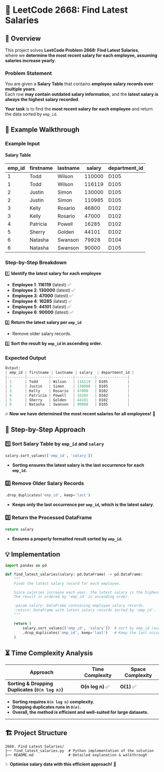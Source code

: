 # 💼 **LeetCode 2668: Find Latest Salaries**  

## 📌 **Overview**  
This project solves **LeetCode Problem 2668: Find Latest Salaries**,  
where we **determine the most recent salary for each employee, assuming salaries increase yearly**.  

### **Problem Statement**  
You are given a **Salary Table** that contains **employee salary records over multiple years**.  
Each row **may contain outdated salary information**, and the **latest salary is always the highest salary recorded**.  

**Your task** is to find the **most recent salary for each employee** and return the data sorted by `emp_id`.  

## 🎯 **Example Walkthrough**  
### **Example Input**  
#### **Salary Table**
| emp_id | firstname | lastname | salary  | department_id |
|--------|----------|----------|---------|--------------|
| 1      | Todd     | Wilson   | 110000  | D105         |
| 1      | Todd     | Wilson   | 116119  | D105         |
| 2      | Justin   | Simon    | 130000  | D105         |
| 2      | Justin   | Simon    | 110985  | D105         |
| 3      | Kelly    | Rosario  | 46800   | D102         |
| 3      | Kelly    | Rosario  | 47000   | D102         |
| 4      | Patricia | Powell   | 16285   | D102         |
| 5      | Sherry   | Golden   | 44101   | D102         |
| 6      | Natasha  | Swanson  | 79928   | D104         |
| 6      | Natasha  | Swanson  | 90000   | D105         |

### **Step-by-Step Breakdown**  
1️⃣ **Identify the latest salary for each employee**  
   - **Employee 1**: **116119** (latest) ✅  
   - **Employee 2**: **130000** (latest) ✅  
   - **Employee 3**: **47000** (latest) ✅  
   - **Employee 4**: **16285** (latest) ✅  
   - **Employee 5**: **44101** (latest) ✅  
   - **Employee 6**: **90000** (latest) ✅  

2️⃣ **Return the latest salary per `emp_id`**  
   - Remove older salary records.  

3️⃣ **Sort the result by `emp_id` in ascending order.**  

### **Expected Output**  
```python
Output:
| emp_id | firstname | lastname | salary  | department_id |
|--------|----------|----------|---------|--------------|
| 1      | Todd     | Wilson   | 116119  | D105         |
| 2      | Justin   | Simon    | 130000  | D105         |
| 3      | Kelly    | Rosario  | 47000   | D102         |
| 4      | Patricia | Powell   | 16285   | D102         |
| 5      | Sherry   | Golden   | 44101   | D102         |
| 6      | Natasha  | Swanson  | 90000   | D105         |
```
🔥 **Now we have determined the most recent salaries for all employees!** 🚀  

## 📝 **Step-by-Step Approach**
### **1️⃣ Sort Salary Table by `emp_id` and `salary`**
```python
salary.sort_values(['emp_id', 'salary'])
```
- **Sorting ensures the latest salary is the last occurrence for each `emp_id`.**

### **2️⃣ Remove Older Salary Records**
```python
.drop_duplicates('emp_id', keep='last')
```
- **Keeps only the last occurrence per `emp_id`, which is the latest salary.**

### **3️⃣ Return the Processed DataFrame**
```python
return salary
```
- **Ensures a properly formatted result sorted by `emp_id`.**

## 💡 **Implementation**
```python
import pandas as pd

def find_latest_salaries(salary: pd.DataFrame) -> pd.DataFrame:
    """
    Finds the latest salary record for each employee.

    Since salaries increase each year, the latest salary is the highest salary for each employee.
    The result is ordered by 'emp_id' in ascending order.

    :param salary: DataFrame containing employee salary records.
    :return: DataFrame with latest salary records sorted by 'emp_id'.
    """

    return (
        salary.sort_values(['emp_id', 'salary'])  # Sort by emp_id (ascending) and salary (ascending)
        .drop_duplicates('emp_id', keep='last')   # Keep the last occurrence (latest salary)
    )
```

## ⏳ **Time Complexity Analysis**
| Approach | Time Complexity | Space Complexity |
|----------|----------------|------------------|
| **Sorting & Dropping Duplicates (`O(n log n)`)** | **O(n log n)** ✅ | **O(1)** ✅ |

- **Sorting requires `O(n log n)` complexity.**  
- **Dropping duplicates runs in `O(n)`.**  
- **Overall, the method is efficient and well-suited for large datasets.**  

---

## 🏗 **Project Structure**
```
2668. Find Latest Salaries/
├── find_latest_salaries.py  # Python implementation of the solution
├── README.md                # Detailed explanation & walkthrough
```

✨ **Optimise salary data with this efficient approach!** 🚀  
